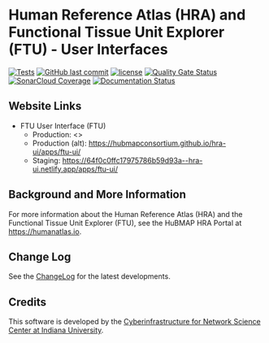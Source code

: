 # Human Reference Atlas (HRA) and Functional Tissue Unit Explorer (FTU) - User Interfaces

[![Tests]()]()
[![GitHub last commit]()](https://github.com/hubmapconsortium/hra-ui/commits/develop)
[![license](https://img.shields.io/github/license/mashape/apistatus.svg)](LICENSE)
[![Quality Gate Status]()](https://sonarcloud.io/project/overview?id=hubmapconsortium_hra-ui)
[![SonarCloud Coverage]()](https://sonarcloud.io/component_measures?metric=Coverage&id=hubmapconsortium_hra-ui)
[![Documentation Status]()]()

## Website Links

- FTU User Interface (FTU)
  - Production: <>
  - Production (alt): <https://hubmapconsortium.github.io/hra-ui/apps/ftu-ui/>
  - Staging: <https://64f0c0ffc17975786b59d93a--hra-ui.netlify.app/apps/ftu-ui/>

## Background and More Information

For more information about the Human Reference Atlas (HRA) and the Functional Tissue Unit Explorer (FTU), see the HuBMAP HRA Portal at <https://humanatlas.io>.

## Change Log

See the [ChangeLog](CHANGELOG.md) for the latest developments.

## Credits

This software is developed by the [Cyberinfrastructure for Network Science Center at Indiana University](http://cns.iu.edu/).

